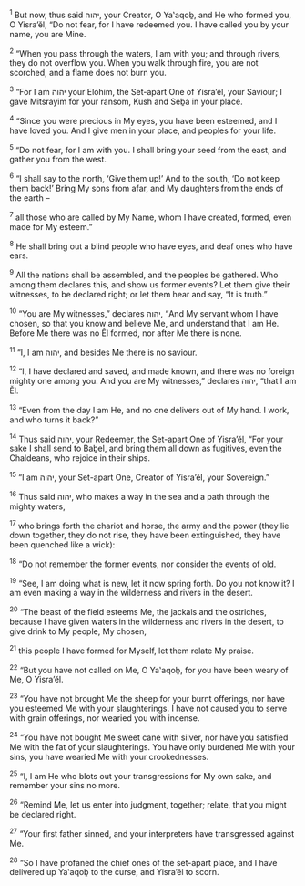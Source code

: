 <sup>1</sup> But now, thus said יהוה, your Creator, O Ya‛aqoḇ, and He who formed you, O Yisra’ĕl, “Do not fear, for I have redeemed you. I have called you by your name, you are Mine.

<sup>2</sup> “When you pass through the waters, I am with you; and through rivers, they do not overflow you. When you walk through fire, you are not scorched, and a flame does not burn you.

<sup>3</sup> “For I am יהוה your Elohim, the Set-apart One of Yisra’ĕl, your Saviour; I gave Mitsrayim for your ransom, Kush and Seḇa in your place.

<sup>4</sup> “Since you were precious in My eyes, you have been esteemed, and I have loved you. And I give men in your place, and peoples for your life.

<sup>5</sup> “Do not fear, for I am with you. I shall bring your seed from the east, and gather you from the west.

<sup>6</sup> “I shall say to the north, ‘Give them up!’ And to the south, ‘Do not keep them back!’ Bring My sons from afar, and My daughters from the ends of the earth –

<sup>7</sup> all those who are called by My Name, whom I have created, formed, even made for My esteem.”

<sup>8</sup> He shall bring out a blind people who have eyes, and deaf ones who have ears.

<sup>9</sup> All the nations shall be assembled, and the peoples be gathered. Who among them declares this, and show us former events? Let them give their witnesses, to be declared right; or let them hear and say, “It is truth.”

<sup>10</sup> “You are My witnesses,” declares יהוה, “And My servant whom I have chosen, so that you know and believe Me, and understand that I am He. Before Me there was no Ĕl formed, nor after Me there is none.

<sup>11</sup> “I, I am יהוה, and besides Me there is no saviour.

<sup>12</sup> “I, I have declared and saved, and made known, and there was no foreign mighty one among you. And you are My witnesses,” declares יהוה, “that I am Ĕl.

<sup>13</sup> “Even from the day I am He, and no one delivers out of My hand. I work, and who turns it back?”

<sup>14</sup> Thus said יהוה, your Redeemer, the Set-apart One of Yisra’ĕl, “For your sake I shall send to Baḇel, and bring them all down as fugitives, even the Chaldeans, who rejoice in their ships.

<sup>15</sup> “I am יהוה, your Set-apart One, Creator of Yisra’ĕl, your Sovereign.”

<sup>16</sup> Thus said יהוה, who makes a way in the sea and a path through the mighty waters,

<sup>17</sup> who brings forth the chariot and horse, the army and the power (they lie down together, they do not rise, they have been extinguished, they have been quenched like a wick):

<sup>18</sup> “Do not remember the former events, nor consider the events of old.

<sup>19</sup> “See, I am doing what is new, let it now spring forth. Do you not know it? I am even making a way in the wilderness and rivers in the desert.

<sup>20</sup> “The beast of the field esteems Me, the jackals and the ostriches, because I have given waters in the wilderness and rivers in the desert, to give drink to My people, My chosen,

<sup>21</sup> this people I have formed for Myself, let them relate My praise.

<sup>22</sup> “But you have not called on Me, O Ya‛aqoḇ, for you have been weary of Me, O Yisra’ĕl.

<sup>23</sup> “You have not brought Me the sheep for your burnt offerings, nor have you esteemed Me with your slaughterings. I have not caused you to serve with grain offerings, nor wearied you with incense.

<sup>24</sup> “You have not bought Me sweet cane with silver, nor have you satisfied Me with the fat of your slaughterings. You have only burdened Me with your sins, you have wearied Me with your crookednesses.

<sup>25</sup> “I, I am He who blots out your transgressions for My own sake, and remember your sins no more.

<sup>26</sup> “Remind Me, let us enter into judgment, together; relate, that you might be declared right.

<sup>27</sup> “Your first father sinned, and your interpreters have transgressed against Me.

<sup>28</sup> “So I have profaned the chief ones of the set-apart place, and I have delivered up Ya‛aqoḇ to the curse, and Yisra’ĕl to scorn.

